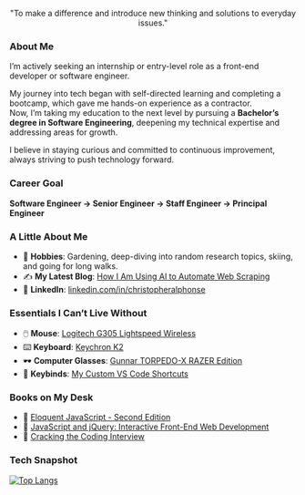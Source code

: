 
<p align="center">  
"To make a difference and introduce new thinking and solutions to everyday issues."  
</p>  



### **About Me**  

I’m actively seeking an internship or entry-level role as a front-end developer or software engineer.  

My journey into tech began with self-directed learning and completing a bootcamp, which gave me hands-on experience as a contractor.  
Now, I’m taking my education to the next level by pursuing a **Bachelor’s degree in Software Engineering**, deepening my technical expertise and addressing areas for growth.  

I believe in staying curious and committed to continuous improvement, always striving to push technology forward.  



### **Career Goal**  
**Software Engineer → Senior Engineer → Staff Engineer → Principal Engineer**  



### **A Little About Me**  

- 🌱 **Hobbies**: Gardening, deep-diving into random research topics, skiing, and going for long walks.  
- ✍️ **My Latest Blog**: [How I Am Using AI to Automate Web Scraping](https://christopheralphonse.com/blog/how-i-am-using-ai-to-automate-scrapping)  
- 💼 **LinkedIn**: [linkedin.com/in/christopheralphonse](https://www.linkedin.com/in/christopheralphonse/)  



### **Essentials I Can’t Live Without**  
- 🖱️ **Mouse**: [Logitech G305 Lightspeed Wireless](https://www.logitechg.com/en-us/products/gaming-mice/g305-lightspeed-wireless-gaming-mouse.html)  
- ⌨️ **Keyboard**: [Keychron K2](https://www.keychron.com/products/keychron-k2-wireless-mechanical-keyboard)  
- 🕶️ **Computer Glasses**: [Gunnar TORPEDO-X RAZER Edition](https://www.smartbuyglasses.com/designer-eyeglasses/Gunnar/Gunnar-TORPEDO-X-RAZER-EDITION-Blue-Light-Block-RZR-30008-579076.html?feed=us)  
- 🔧 **Keybinds**: [My Custom VS Code Shortcuts](./vscode/keybinds.md)  



### **Books on My Desk**  
- 📖 [Eloquent JavaScript - Second Edition](https://www.amazon.com/Eloquent-JavaScript-2nd-Ed-Introduction/dp/1593275846)  
- 📖 [JavaScript and jQuery: Interactive Front-End Web Development](https://www.amazon.com/JavaScript-JQuery-Interactive-Front-End-Development/dp/1118531647)  
- 📖 [Cracking the Coding Interview](https://www.amazon.com/Cracking-Coding-Interview-Programming-Questions/dp/0984782850)  


### **Tech Snapshot**  
[![Top Langs](https://github-readme-stats.vercel.app/api/top-langs/?username=ChristopherAlphonse&layout=pie)](https://github.com/anuraghazra/github-readme-stats)  
